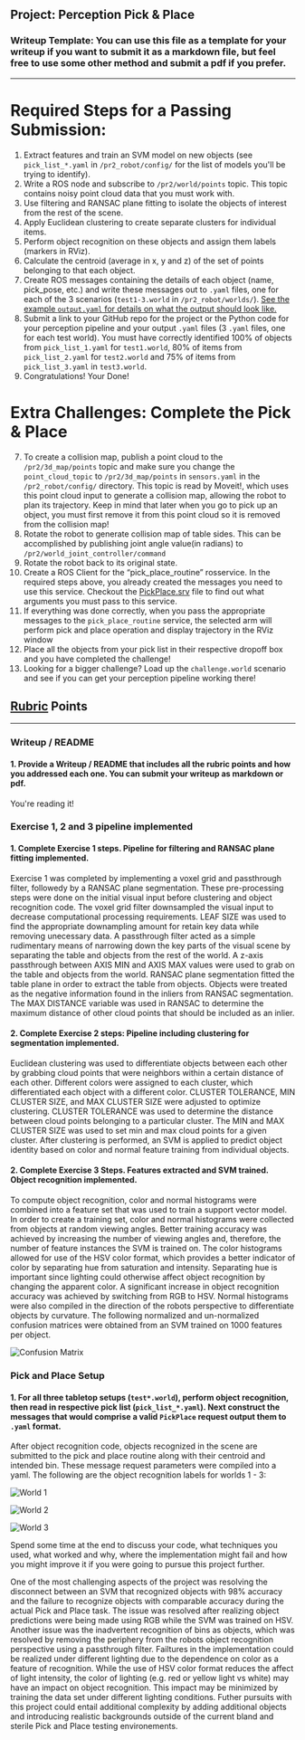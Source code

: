 ## Project: Perception Pick & Place
### Writeup Template: You can use this file as a template for your writeup if you want to submit it as a markdown file, but feel free to use some other method and submit a pdf if you prefer.

---


# Required Steps for a Passing Submission:
1. Extract features and train an SVM model on new objects (see `pick_list_*.yaml` in `/pr2_robot/config/` for the list of models you'll be trying to identify). 
2. Write a ROS node and subscribe to `/pr2/world/points` topic. This topic contains noisy point cloud data that you must work with.
3. Use filtering and RANSAC plane fitting to isolate the objects of interest from the rest of the scene.
4. Apply Euclidean clustering to create separate clusters for individual items.
5. Perform object recognition on these objects and assign them labels (markers in RViz).
6. Calculate the centroid (average in x, y and z) of the set of points belonging to that each object.
7. Create ROS messages containing the details of each object (name, pick_pose, etc.) and write these messages out to `.yaml` files, one for each of the 3 scenarios (`test1-3.world` in `/pr2_robot/worlds/`).  [See the example `output.yaml` for details on what the output should look like.](https://github.com/udacity/RoboND-Perception-Project/blob/master/pr2_robot/config/output.yaml)  
8. Submit a link to your GitHub repo for the project or the Python code for your perception pipeline and your output `.yaml` files (3 `.yaml` files, one for each test world).  You must have correctly identified 100% of objects from `pick_list_1.yaml` for `test1.world`, 80% of items from `pick_list_2.yaml` for `test2.world` and 75% of items from `pick_list_3.yaml` in `test3.world`.
9. Congratulations!  Your Done!

# Extra Challenges: Complete the Pick & Place
7. To create a collision map, publish a point cloud to the `/pr2/3d_map/points` topic and make sure you change the `point_cloud_topic` to `/pr2/3d_map/points` in `sensors.yaml` in the `/pr2_robot/config/` directory. This topic is read by Moveit!, which uses this point cloud input to generate a collision map, allowing the robot to plan its trajectory.  Keep in mind that later when you go to pick up an object, you must first remove it from this point cloud so it is removed from the collision map!
8. Rotate the robot to generate collision map of table sides. This can be accomplished by publishing joint angle value(in radians) to `/pr2/world_joint_controller/command`
9. Rotate the robot back to its original state.
10. Create a ROS Client for the “pick_place_routine” rosservice.  In the required steps above, you already created the messages you need to use this service. Checkout the [PickPlace.srv](https://github.com/udacity/RoboND-Perception-Project/tree/master/pr2_robot/srv) file to find out what arguments you must pass to this service.
11. If everything was done correctly, when you pass the appropriate messages to the `pick_place_routine` service, the selected arm will perform pick and place operation and display trajectory in the RViz window
12. Place all the objects from your pick list in their respective dropoff box and you have completed the challenge!
13. Looking for a bigger challenge?  Load up the `challenge.world` scenario and see if you can get your perception pipeline working there!

## [Rubric](https://review.udacity.com/#!/rubrics/1067/view) Points

---
### Writeup / README

#### 1. Provide a Writeup / README that includes all the rubric points and how you addressed each one.  You can submit your writeup as markdown or pdf.  

You're reading it!

### Exercise 1, 2 and 3 pipeline implemented
#### 1. Complete Exercise 1 steps. Pipeline for filtering and RANSAC plane fitting implemented.

Exercise 1 was completed by implementing a voxel grid and passthrough filter, followedy by a RANSAC plane segmentation.  These pre-processing steps were done on the initial visual input before clustering and object recognition code.  The voxel grid filter downsampled the visual input to decrease computational processing requirements.  LEAF SIZE was used to find the appropriate downampling amount for retain key data while removing unecessary data.  A passthrough filter acted as a simple rudimentary means of narrowing down the key parts of the visual scene by separating the table and objects from the rest of the world.  A z-axis passthrough between AXIS MIN and AXIS MAX values were used to grab on the table and objects from the world.  RANSAC plane segmentation fitted the table plane in order to extract the table from objects.  Objects were treated as the negative information found in the inliers from RANSAC segmentation.  The MAX DISTANCE variable was used in RANSAC to determine the maximum distance of other cloud points that should be included as an inlier.

#### 2. Complete Exercise 2 steps: Pipeline including clustering for segmentation implemented.  

Euclidean clustering was used to differentiate objects between each other by grabbing cloud points that were neighbors within a certain distance of each other.  Different colors were assigned to each cluster, which differentiated each object with a different color.  CLUSTER TOLERANCE, MIN CLUSTER SIZE, and MAX CLUSTER SIZE were adjusted to optimize clustering.  CLUSTER TOLERANCE was used to determine the distance between cloud points belonging to a particular cluster.  The MIN and MAX CLUSTER SIZE was used to set min and max cloud points for a given cluster.  After clustering is performed, an SVM is applied to predict object identity based on color and normal feature training from individual objects.

#### 2. Complete Exercise 3 Steps.  Features extracted and SVM trained.  Object recognition implemented.

To compute object recognition, color and normal histograms were combined into a feature set that was used to train a support vector model.  In order to create a training set, color and normal histograms were collected from objects at random viewing angles.  Better training accuracy was achieved by increasing the number of viewing angles and, therefore, the number of feature instances the SVM is trained on.   The color histograms allowed for use of the HSV color format, which provides a better indicator of color by separating hue from saturation and intensity.  Separating hue is important since lighting could otherwise affect object recognition by changing the apparent color.  A significant increase in object recognition accuracy was achieved by switching from RGB to HSV.  Normal histograms were also compiled in the direction of the robots perspective to differentiate objects by curvature.  The following normalized and un-normalized confusion matrices were obtained from an SVM trained on 1000 features per object.

![Confusion Matrix](ConfusionMatrix.png)

### Pick and Place Setup

#### 1. For all three tabletop setups (`test*.world`), perform object recognition, then read in respective pick list (`pick_list_*.yaml`). Next construct the messages that would comprise a valid `PickPlace` request output them to `.yaml` format.


After object recognition code, objects recognized in the scene are submitted to the pick and place routine along with their centroid and intended bin.  These message request parameters were compiled into a yaml.  The following are the object recognition labels for worlds 1 - 3:

![World 1](rviz_test1.png)

![World 2](rviz_test2.png)

![World 3](rviz_test3.png)

Spend some time at the end to discuss your code, what techniques you used, what worked and why, where the implementation might fail and how you might improve it if you were going to pursue this project further.  

One of the most challenging aspects of the project was resolving the disconnect between an SVM that recognized objects with 98% accuracy and the failure to recognize objects with comparable accuracy during the actual Pick and Place task.  The issue was resolved after realizing object predictions were being made using RGB while the SVM was trained on HSV.  Another issue was the inadvertent recognition of bins as objects, which was resolved by removing the periphery from the robots object recognition perspective using a passthrough filter.  Failtures in the implementation could be realized under different lighting due to the dependence on color as a feature of recognition.  While the use of HSV color format reduces the affect of light intensity, the color of lighting (e.g. red or yellow light vs white) may have an impact on object recognition.  This impact may be minimized by training the data set under different lighting conditions.  Futher pursuits with this project could entail additional complexity by adding additional objects and introducing realistic backgrounds outside of the current bland and sterile Pick and Place testing environements.
